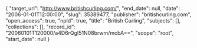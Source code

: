 {
  "target_url": "http://www.britishcurling.com/", 
  "end_date": null, 
  "date": "2006-01-01T12:00:00", 
  "slug": 35389477, 
  "publisher": "britishcurling.com", 
  "open_access": true, 
  "npld": true, 
  "title": "British Curling", 
  "subjects": [], 
  "collections": [], 
  "record_id": "20060101T120000/a4D6rQgI51N08brwm/mcbA==", 
  "scope": "root", 
  "start_date": null
}

